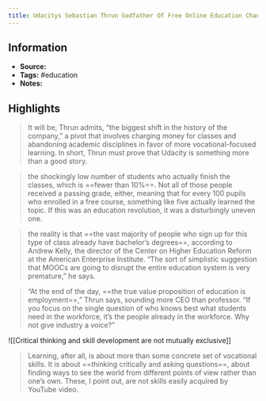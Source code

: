 ```yaml
---
title: Udacitys Sebastian Thrun Godfather Of Free Online Education Changes - Essay
---
```

## Information
- **Source:** 
- **Tags:** #education 
- **Notes:** 

## Highlights
> It will be, Thrun admits, “the biggest shift in the history of the company,” a pivot that involves charging money for classes and abandoning academic disciplines in favor of more vocational-focused learning. In short, Thrun must prove that Udacity is something more than a good story.

> the shockingly low number of students who actually finish the classes, which is ==fewer than 10%==. Not all of those people received a passing grade, either, meaning that for every 100 pupils who enrolled in a free course, something like five actually learned the topic. If this was an education revolution, it was a disturbingly uneven one.

> the reality is that ==the vast majority of people who sign up for this type of class already have bachelor’s degrees==, according to Andrew Kelly, the director of the Center on Higher Education Reform at the American Enterprise Institute. “The sort of simplistic suggestion that MOOCs are going to disrupt the entire education system is very premature,” he says.

> “At the end of the day, ==the true value proposition of education is employment==,” Thrun says, sounding more CEO than professor. “If you focus on the single question of who knows best what students need in the workforce, it’s the people already in the workforce. Why not give industry a voice?”

![[Critical thinking and skill development are not mutually exclusive]]
> Learning, after all, is about more than some concrete set of vocational skills. It is about ==thinking critically and asking questions==, about finding ways to see the world from different points of view rather than one’s own. These, I point out, are not skills easily acquired by YouTube video.